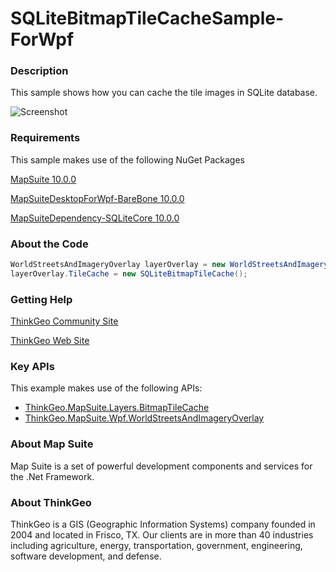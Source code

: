 # SQLiteBitmapTileCacheSample-ForWpf

### Description

This sample shows how you can cache the tile images in SQLite database.

![Screenshot](https://github.com/ThinkGeo/SQLiteBitmapTileCacheSample-ForWpf/blob/master/ScreenShot.png)

### Requirements
This sample makes use of the following NuGet Packages

[MapSuite 10.0.0](https://www.nuget.org/packages/ThinkGeo.MapSuite/)

[MapSuiteDesktopForWpf-BareBone 10.0.0](https://www.nuget.org/packages/MapSuiteDesktopForWpf-BareBone)

[MapSuiteDependency-SQLiteCore 10.0.0](https://www.nuget.org/packages/MapSuiteDependency-SQLiteCore/)

### About the Code
```csharp
WorldStreetsAndImageryOverlay layerOverlay = new WorldStreetsAndImageryOverlay();
layerOverlay.TileCache = new SQLiteBitmapTileCache();
```
### Getting Help
[ThinkGeo Community Site](http://community.thinkgeo.com/)

[ThinkGeo Web Site](http://www.thinkgeo.com)

### Key APIs
This example makes use of the following APIs:

- [ThinkGeo.MapSuite.Layers.BitmapTileCache](http://wiki.thinkgeo.com/wiki/api/thinkgeo.mapsuite.layers.bitmaptilecache)
- [ThinkGeo.MapSuite.Wpf.WorldStreetsAndImageryOverlay](http://wiki.thinkgeo.com/wiki/api/thinkgeo.mapsuite.wpf.worldstreetsandimageryoverlay)

### About Map Suite
Map Suite is a set of powerful development components and services for the .Net Framework.

### About ThinkGeo
ThinkGeo is a GIS (Geographic Information Systems) company founded in 2004 and located in Frisco, TX. Our clients are in more than 40 industries including agriculture, energy, transportation, government, engineering, software development, and defense.
